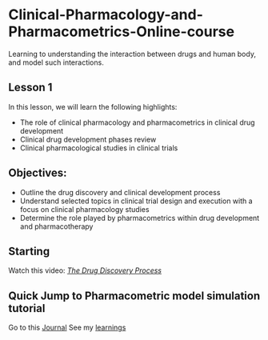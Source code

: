 # Clinical-Pharmacology-and-Pharmacometrics-Online-course
Learning to understanding the interaction between drugs and human body, and model such interactions.

## Lesson 1

In this lesson, we will learn the following highlights:
- The role of clinical pharmacology and pharmacometrics in clinical drug development
- Clinical drug development phases review
- Clinical pharmacological studies in clinical trials

## Objectives:
- Outline the drug discovery and clinical development process
- Understand selected topics in clinical trial design and execution with a focus on clinical pharmacology studies
- Determine the role played by pharmacometrics within drug development and pharmacotherapy

## Starting
Watch this video: [*The Drug Discovery Process*](https://www.youtube.com/watch?v=DhxD6sVQEYc)

## Quick Jump to Pharmacometric model simulation tutorial
Go to this [Journal](https://www.ncbi.nlm.nih.gov/pmc/articles/PMC7033377/)
See my [learnings]()
